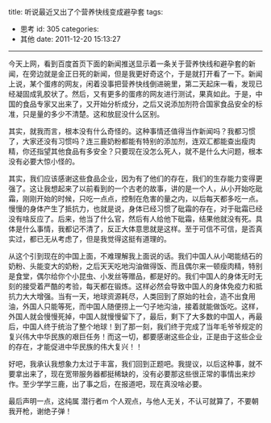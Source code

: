 title: 听说最近又出了个营养快线变成避孕套
tags:
  - 思考
id: 305
categories:
  - 其他
date: 2011-12-20 15:13:27
---

今天上网，看到百度首页下面的新闻推送显示着一条关于营养快线和避孕套的新闻，在旁边就是金正日死的新闻，但是我更好奇这个，于是就打开看了一下。新闻上说，某个蛋疼的网友，闲着没事把营养快线倒进碗里，第二天起床一看，发现已经凝固成乳胶状了。然后，又有更多的蛋疼的网友进行测试，果真如此。于是，中国的食品专家又出来了，又开始分析成分，之后又说添加剂符合国家食品安全的标准，只是量的多少不清楚。这和放屁没什么区别。

其实，就我而言，根本没有什么奇怪的。这种事情还值得当作新闻吗？我都习惯了，大家还没有习惯吗？连三鹿奶粉都能有特别的添加剂，连双汇都能查出瘦肉精，你还指望其他食品有多安全？只要现在没怎么死人，就不是什么大问题，根本没有必要大惊小怪的。

其实，我们应该感谢这些食品企业，因为有了他们的存在，我们的生存能力变得更强了。这让我想起来了以前看到的一个古老的故事，讲的是一个人，从小开始吃砒霜，刚刚开始的时候，只吃一点点，控制在危害的量之内，以后每天都多吃一点。慢慢的身体产生了抵抗力，也就是说，身体已经习惯了砒霜的存在，对于砒霜已经没有啥反应了。后来，他当了什么官，然后有人给他下砒霜，结果他就没有死。具体是什么事情，我都记不清了，反正大体意思就是这样。至于可信不可信，是否真实过，都已无从考虑了，但是我觉得这挺有道理的。

从这个引到现在的中国上面，不难理解我上面说的话。我们中国人从小喝能结石的奶粉、头能变大的奶粉，之后天天吃地沟油做得饭、而且偶尔来一顿瘦肉精，特别是食堂，偶尔给你个小昆虫、小发丝等赠品，都是好的。我们中国人的身体无时无刻的接受着严酷的考验，每天都在锻炼。这样必然会导致中国人的身体免疫力和抵抗力大大增强。当有一天，地球资源耗尽，人类回到了原始的社会，造不出食用油，外国人只能等死，而中国人随便捞上一勺子地沟油，接着就能做饭吃。这样，外国人就会慢慢死掉，中国人就慢慢留下了，最后，剩下了大多数的中国人，再最后，中国人终于统治了整个地球！到了那一刻，我们终于完成了当年毛爷爷规定的复兴伟大中华民族的艰巨任务！而这一切，都要感谢这些企业，正是由于这些企业的存在，才能促进中华民族的伟大复兴！！

好吧，我承认我想象力太过于丰富，我们回到正题吧。我提议，以后这种事，就不要拿出来了，现在宽带服务器都挺稀缺的，没有必要那这些很正常的事情出来炒作。至少学学三鹿，出了事之后，在报道吧，现在真没啥必要。

最后声明一点，这纯属 潜行者m 个人观点，与他人无关，不认可就算了，不要朝我开枪，谢绝子弹！